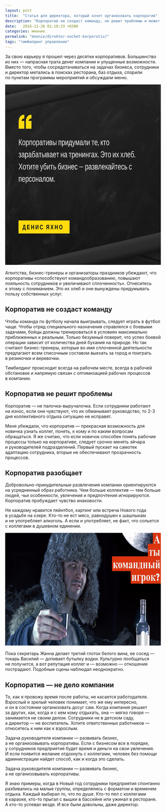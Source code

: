 ```yaml
---
layout: post
title:  "Статья для директора, который хочет организовать корпоратив"
description: "Корпоратив не создаст команду, не решит проблемы и может разрушить отношения коллег. Занимайтесь бизнесом, сотрудники решат, как отдохнуть, самостоятельно. "
date:   2016-11-26 01:18:33 +0300
categories: мнение
permalink: "mnenie/direktor-xochet-korporativ/"
tags: "тимбилдинг управление"
---
```


<p>За&nbsp;свою карьеру я&nbsp;прошел через десятки корпоративов. Большинство из&nbsp;них&nbsp;— напрасная трата денег компании и&nbsp;упущенные возможности. Вместо того, чтобы сосредотачиваться на&nbsp;задачах бизнеса, сотрудники и&nbsp;директор метались в&nbsp;поисках ресторана, баз отдыха, спорили по&nbsp;пунктам программы мероприятий и&nbsp;обсуждали меню.</p><!--more-->
<p><img src="/images/corp1.jpg" alt="корпоратив" width="695" height="583" class="img-responsive" ></p>
<p>Агентства, бизнес-тренеры и&nbsp;организаторы праздников убеждают, что корпоративы «способствуют командообразованию, повышают лояльность сотрудников и&nbsp;увеличивают сплоченность». Отнеситесь к&nbsp;этому с&nbsp;пониманием. Это их&nbsp;хлеб и&nbsp;они вынуждены придумывать пользу собственных услуг.</p>
<h2>Корпоратив не&nbsp;создаст команду</h2>
<p>Чтобы команда по&nbsp;футболу начала выигрывать, следует играть в&nbsp;футбол чаще. Чтобы отряд специального назначения справлялся с&nbsp;боевыми задачами, бойцы должны тренироваться в&nbsp;условиях максимально приближенных к&nbsp;реальным. Только безумный поверит, что успех боевой операции зависит от&nbsp;количества дней бухания на&nbsp;природе. Но&nbsp;так считают бизнес-тренеры, которые во&nbsp;имя сплоченной деятельности предлагают всем списочным составом выехать за&nbsp;город и&nbsp;поиграть в&nbsp;резиночки и&nbsp;веревочки.</p>
<p>Тимбилдинг происходит всегда на&nbsp;рабочем месте, всегда в&nbsp;рабочей обстановке и&nbsp;напрямую связан с&nbsp;оптимизацией рабочих процессов в&nbsp;компании.</p>
<h2>Корпоратив не&nbsp;решит проблемы</h2>
<p>Корпоратив&nbsp;— не&nbsp;палочка-выручалочка. Если сотрудники работают на&nbsp;износ, если они чувствуют, что их&nbsp;обманывает руководство, то&nbsp;<nobr>2-3</nobr> дня коллективного отдыха ситуацию не&nbsp;исправят.</p>
<p>Меня убеждали, что корпоратив&nbsp;— прекрасная возможность для новичка узнать коллег, понять, к&nbsp;кому и&nbsp;по&nbsp;каким вопросам обращаться. Я&nbsp;же считаю, что если новичок способен понять рабочие процессы только на&nbsp;корпоративе, следует срочно менять эйчара и&nbsp;руководителей подразделений. Первый пускает на&nbsp;самотек адаптацию сотрудника, вторые не&nbsp;обеспечивают прозрачность процессов.</p>
<h2>Корпоратив разобщает</h2>
<p>Добровольно-принудительные развлечения компании ориентируются на&nbsp;усредненный образ работника. Чем больше коллектив&nbsp;— тем больше людей, чьи особенности, увлечения и&nbsp;предпочтения игнорируются. Корпоратив пробуждает чувство инаковости.</p>
<p>Не&nbsp;каждому нравится пейнтбол, картинг или встреча Нового года в&nbsp;усадьбе на&nbsp;озере. Кто-то не&nbsp;ест мясо, равнодушен к&nbsp;шашлыкам и&nbsp;не&nbsp;употребляет алкоголь. А&nbsp;если и&nbsp;употребляет, не&nbsp;факт, что сольется с&nbsp;коллегами в&nbsp;душевном единении.</p>
<p><img src="/images/corp2.jpg" alt="командообразование" width="695" height="364" class="img-responsive" /></p>
<p>Пока секретарь Жанна делает третий глоток белого вина, ее&nbsp;сосед&nbsp;— токарь Василий&nbsp;— допивает бутылку водки. Культурно пообщаться не&nbsp;получится, а&nbsp;вот репутация коллег и&nbsp;— возможно&nbsp;— отношения пострадают. Подобные сцены наблюдал неоднократно.</p>
<h2>Корпоратив&nbsp;— не&nbsp;дело компании</h2>
<p>То, как я&nbsp;провожу время после работы, не&nbsp;касается работодателя. Взрослый и&nbsp;зрелый человек понимает, что&nbsp;же ему интересно, и&nbsp;он&nbsp;в&nbsp;состоянии организовать досуг сам. Когда компания решает за&nbsp;других, как, когда и&nbsp;с&nbsp;кем кому отдыхать, она&nbsp;— мягко говоря&nbsp;— занимается не&nbsp;своим делом. Сотрудники не&nbsp;в&nbsp;детском саду, а&nbsp;директор&nbsp;— не&nbsp;воспитатель. Хотите ответственных работников&nbsp;— относитесь к&nbsp;ним как к&nbsp;взрослым.</p>
<p>Задача руководителя компании&nbsp;— развивать бизнес, а&nbsp;не&nbsp;организовывать корпоративы. Если с&nbsp;бизнесом все в&nbsp;порядке, у&nbsp;сотрудников предприятия будет время и&nbsp;деньги на&nbsp;свои увлечения. И&nbsp;если появится желание отдохнуть с&nbsp;коллегами, человек без помощи администрации найдет способ, как и&nbsp;когда это сделать.</p>
<div class="hip">Задача руководителя компании&nbsp;— развивать бизнес, а&nbsp;не&nbsp;организовывать корпоративы.</div>
<p>Я&nbsp;знаю примеры, когда в&nbsp;Новый год сотрудники предприятия спонтанно разбивались на&nbsp;малые группы, определялись с&nbsp;форматом и&nbsp;временем отдыха. Каждый выбирал&nbsp;то, что по&nbsp;душе. Кто-то пел с&nbsp;коллегами в&nbsp;караоке, кто-то прыгал с&nbsp;вышки в&nbsp;бассейне или ужинал в&nbsp;ресторане. А&nbsp;кто-то успевал везде. И&nbsp;все были довольны, даже директор.</p>
